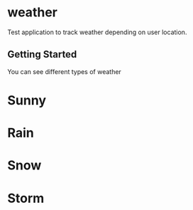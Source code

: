 # weather

Test application to track weather depending on user location.

## Getting Started

You can see different types of weather
# Sunny
# Rain
# Snow
# Storm
